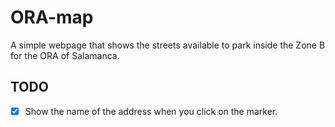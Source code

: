 # ORA-map
A simple webpage that shows the streets available to park inside the Zone B for the ORA of Salamanca.

## TODO
- [x] Show the name of the address when you click on the marker.
